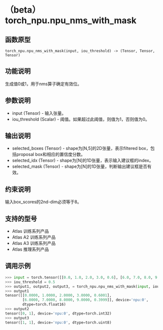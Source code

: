 # （beta）torch\_npu.npu\_nms\_with\_mask

## 函数原型

```
torch_npu.npu_nms_with_mask(input, iou_threshold) -> (Tensor, Tensor, Tensor)
```

## 功能说明

生成值0或1，用于nms算子确定有效位。

## 参数说明

-   input \(Tensor\) - 输入张量。
-   iou\_threshold \(Scalar\) - 阈值。如果超过此阈值，则值为1，否则值为0。

## 输出说明

-   selected\_boxes \(Tensor\) - shape为\[N,5\]的2D张量，表示filtered box，包括proposal box和相应的置信度分数。
-   selected\_idx \(Tensor\) - shape为\[N\]的1D张量，表示输入建议框的index。
-   selected\_mask \(Tensor\) - shape为\[N\]的1D张量，判断输出建议框是否有效。

## 约束说明

输入box\_scores的2nd-dim必须等于8。

## 支持的型号

- <term>Atlas 训练系列产品</term>
- <term>Atlas A2 训练系列产品</term>
- <term>Atlas A3 训练系列产品</term>
- <term>Atlas 推理系列产品</term>

## 调用示例

```python
>>> input = torch.tensor([[0.0, 1.0, 2.0, 3.0, 0.6], [6.0, 7.0, 8.0, 9.0, 0.4]], dtype=torch.float16).to("npu")
>>> iou_threshold = 0.5
>>> output1, output2, output3, = torch_npu.npu_nms_with_mask(input, iou_threshold)
>>> output1
tensor([[0.0000, 1.0000, 2.0000, 3.0000, 0.6001],
        [6.0000, 7.0000, 8.0000, 9.0000, 0.3999]], device='npu:0',      
        dtype=torch.float16)
>>> output2
tensor([0, 1], device='npu:0', dtype=torch.int32)
>>> output3
tensor([1, 1], device='npu:0', dtype=torch.uint8)
```

